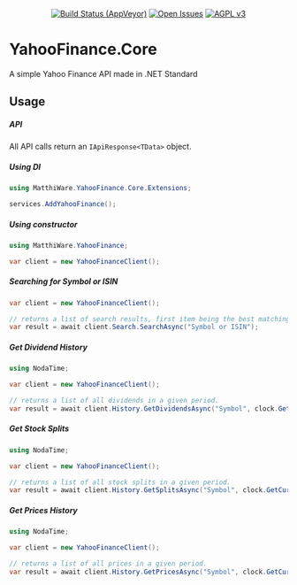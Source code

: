 <p align="center">
    <a href="https://ci.appveyor.com/project/Matthiee/yahoofinance-core"><img src="https://ci.appveyor.com/api/projects/status/8a3r5c9rxot4ixed?svg=true" alt="Build Status (AppVeyor)"></a>
    <a href="https://github.com/MatthiWare/YahooFinance.Core/issues"><img src="https://img.shields.io/github/issues/MatthiWare/YahooFinance.Core.svg" alt="Open Issues"></a>
    <a href="https://tldrlegal.com/license/apache-license-2.0-(apache-2.0)"><img src="https://img.shields.io/badge/License-AGPL%20v3-blue.svg" alt="AGPL v3"></a>
</p>

# YahooFinance.Core
A simple Yahoo Finance API made in .NET Standard

## Usage

##### API

All API calls return an ```IApiResponse<TData>``` object.

##### Using DI

```csharp
using MatthiWare.YahooFinance.Core.Extensions;

services.AddYahooFinance();
```

##### Using constructor

```csharp
using MatthiWare.YahooFinance;

var client = new YahooFinanceClient();
```

##### Searching for Symbol or ISIN

```csharp
var client = new YahooFinanceClient();

// returns a list of search results, first item being the best matching.
var result = await client.Search.SearchAsync("Symbol or ISIN");
```

##### Get Dividend History

```csharp
using NodaTime;

var client = new YahooFinanceClient();

// returns a list of all dividends in a given period.
var result = await client.History.GetDividendsAsync("Symbol", clock.GetCurrentInstant().Minus(Duration.FromDays(365)), clock.GetCurrentInstant());
```

##### Get Stock Splits

```csharp
using NodaTime;

var client = new YahooFinanceClient();

// returns a list of all stock splits in a given period.
var result = await client.History.GetSplitsAsync("Symbol", clock.GetCurrentInstant().Minus(Duration.FromDays(365)), clock.GetCurrentInstant());
```

##### Get Prices History

```csharp
using NodaTime;

var client = new YahooFinanceClient();

// returns a list of all prices in a given period.
var result = await client.History.GetPricesAsync("Symbol", clock.GetCurrentInstant().Minus(Duration.FromDays(365)), clock.GetCurrentInstant());
```
